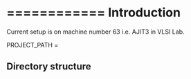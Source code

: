 ============
Introduction
============

Current setup is on machine number 63 i.e. AJIT3 in VLSI Lab. 

PROJECT_PATH = 

Directory structure
-------------------
